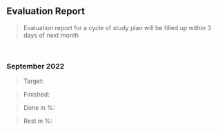 ## Evaluation Report
> Evaluation report for a cycle of study plan will be filled up within 3 days of next month

<br>

### September 2022

> Target:

> Finished:

> Done in %: 

> Rest in %:
